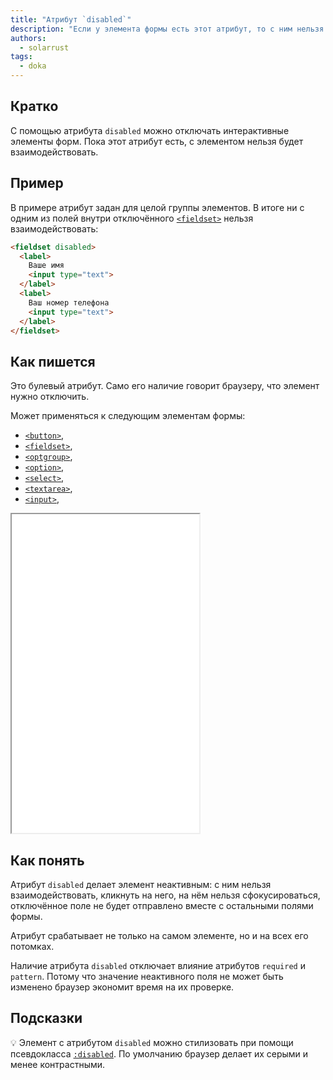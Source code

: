 ```yaml
---
title: "Атрибут `disabled`"
description: "Если у элемента формы есть этот атрибут, то с ним нельзя взаимодействовать"
authors:
  - solarrust
tags:
  - doka
---
```


## Кратко

С помощью атрибута `disabled` можно отключать интерактивные элементы форм. Пока этот атрибут есть, с элементом нельзя будет взаимодействовать.

## Пример

В примере атрибут задан для целой группы элементов. В итоге ни с одним из полей внутри отключённого [`<fieldset>`](/html/fieldset/) нельзя взаимодействовать:

```html
<fieldset disabled>
  <label>
    Ваше имя
    <input type="text">
  </label>
  <label>
    Ваш номер телефона
    <input type="text">
  </label>
</fieldset>
```

## Как пишется

Это булевый атрибут. Само его наличие говорит браузеру, что элемент нужно отключить.

Может применяться к следующим элементам формы:

- [`<button>`](/html/button/),
- [`<fieldset>`](/html/fieldset/),
- [`<optgroup>`](/html/optgroup/),
- [`<option>`](/html/option/),
- [`<select>`](/html/select/),
- [`<textarea>`](/html/textarea/),
- [`<input>`](/html/input/),

<iframe title="Примеры использования" src="demos/base/" height="510"></iframe>

## Как понять

Атрибут `disabled` делает элемент неактивным: с ним нельзя взаимодействовать, кликнуть на него, на нём нельзя сфокусироваться, отключённое поле не будет отправлено вместе с остальными полями формы.

Атрибут срабатывает не только на самом элементе, но и на всех его потомках.

Наличие атрибута `disabled` отключает влияние атрибутов `required` и `pattern`. Потому что значение неактивного поля не может быть изменено браузер экономит время на их проверке.

## Подсказки

💡 Элемент с атрибутом `disabled` можно стилизовать при помощи псевдокласса [`:disabled`](/css/disabled-enabled). По умолчанию браузер делает их серыми и менее контрастными.
